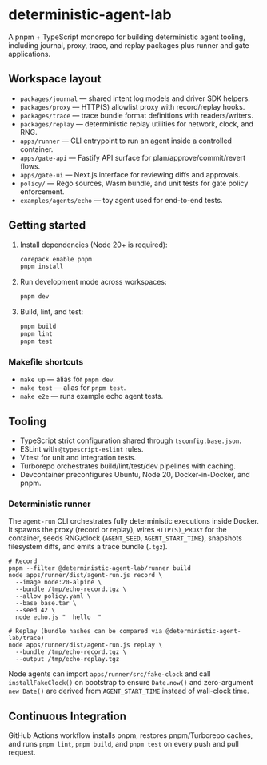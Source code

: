 # deterministic-agent-lab

A pnpm + TypeScript monorepo for building deterministic agent tooling, including journal, proxy, trace, and replay packages plus runner and gate applications.

## Workspace layout

- `packages/journal` — shared intent log models and driver SDK helpers.
- `packages/proxy` — HTTP(S) allowlist proxy with record/replay hooks.
- `packages/trace` — trace bundle format definitions with readers/writers.
- `packages/replay` — deterministic replay utilities for network, clock, and RNG.
- `apps/runner` — CLI entrypoint to run an agent inside a controlled container.
- `apps/gate-api` — Fastify API surface for plan/approve/commit/revert flows.
- `apps/gate-ui` — Next.js interface for reviewing diffs and approvals.
- `policy/` — Rego sources, Wasm bundle, and unit tests for gate policy enforcement.
- `examples/agents/echo` — toy agent used for end-to-end tests.

## Getting started

1. Install dependencies (Node 20+ is required):

   ```bash
   corepack enable pnpm
   pnpm install
   ```

2. Run development mode across workspaces:

   ```bash
   pnpm dev
   ```

3. Build, lint, and test:

   ```bash
   pnpm build
   pnpm lint
   pnpm test
   ```

### Makefile shortcuts

- `make up` — alias for `pnpm dev`.
- `make test` — alias for `pnpm test`.
- `make e2e` — runs example echo agent tests.

## Tooling

- TypeScript strict configuration shared through `tsconfig.base.json`.
- ESLint with `@typescript-eslint` rules.
- Vitest for unit and integration tests.
- Turborepo orchestrates build/lint/test/dev pipelines with caching.
- Devcontainer preconfigures Ubuntu, Node 20, Docker-in-Docker, and pnpm.

### Deterministic runner

The `agent-run` CLI orchestrates fully deterministic executions inside Docker. It
spawns the proxy (record or replay), wires `HTTP(S)_PROXY` for the container,
seeds RNG/clock (`AGENT_SEED`, `AGENT_START_TIME`), snapshots filesystem diffs,
and emits a trace bundle (`.tgz`).

```
# Record
pnpm --filter @deterministic-agent-lab/runner build
node apps/runner/dist/agent-run.js record \
  --image node:20-alpine \
  --bundle /tmp/echo-record.tgz \
  --allow policy.yaml \
  --base base.tar \
  --seed 42 \
  node echo.js "  hello  "

# Replay (bundle hashes can be compared via @deterministic-agent-lab/trace)
node apps/runner/dist/agent-run.js replay \
  --bundle /tmp/echo-record.tgz \
  --output /tmp/echo-replay.tgz
```

Node agents can import `apps/runner/src/fake-clock` and call
`installFakeClock()` on bootstrap to ensure `Date.now()` and zero-argument
`new Date()` are derived from `AGENT_START_TIME` instead of wall-clock time.

## Continuous Integration

GitHub Actions workflow installs pnpm, restores pnpm/Turborepo caches, and runs `pnpm lint`, `pnpm build`, and `pnpm test` on every push and pull request.
